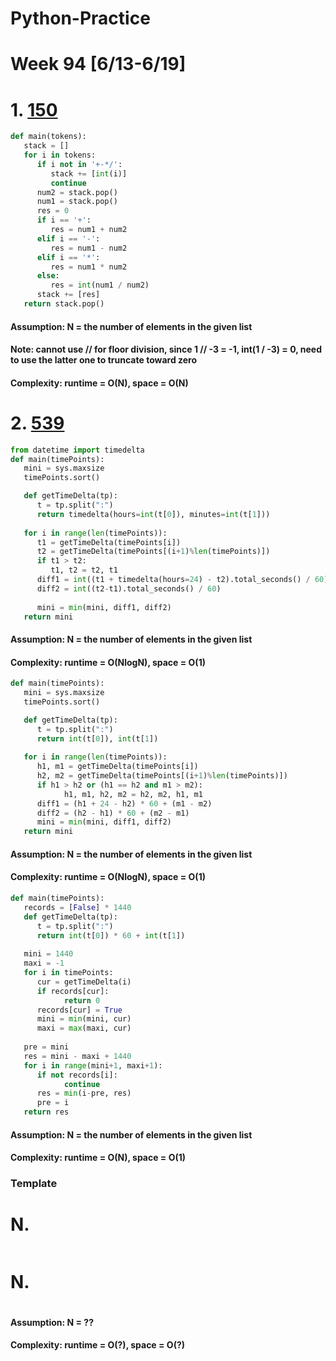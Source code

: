 # Python-Practice

# Week 94 [6/13-6/19]

# 1. [150](https://leetcode.com/problems/evaluate-reverse-polish-notation/)
```python
def main(tokens):
   stack = []
   for i in tokens:
      if i not in '+-*/':
         stack += [int(i)]
         continue
      num2 = stack.pop()
      num1 = stack.pop()
      res = 0
      if i == '+':
         res = num1 + num2
      elif i == '-':
         res = num1 - num2
      elif i == '*':
         res = num1 * num2
      else:
         res = int(num1 / num2)
      stack += [res]
   return stack.pop()
```
#### Assumption: N = the number of elements in the given list
#### Note: cannot use // for floor division, since 1 // -3 = -1, int(1 / -3) = 0, need to use the latter one to truncate toward zero
#### Complexity: runtime = O(N), space = O(N)

# 2. [539](https://leetcode.com/problems/minimum-time-difference/)
```python
from datetime import timedelta
def main(timePoints):
   mini = sys.maxsize
   timePoints.sort()

   def getTimeDelta(tp):
      t = tp.split(":")
      return timedelta(hours=int(t[0]), minutes=int(t[1]))
      
   for i in range(len(timePoints)):
      t1 = getTimeDelta(timePoints[i])
      t2 = getTimeDelta(timePoints[(i+1)%len(timePoints)])
      if t1 > t2:
         t1, t2 = t2, t1
      diff1 = int((t1 + timedelta(hours=24) - t2).total_seconds() / 60)
      diff2 = int((t2-t1).total_seconds() / 60)
      
      mini = min(mini, diff1, diff2)
   return mini
```
#### Assumption: N = the number of elements in the given list
#### Complexity: runtime = O(NlogN), space = O(1)

```python
def main(timePoints):
   mini = sys.maxsize
   timePoints.sort()

   def getTimeDelta(tp):
      t = tp.split(":")
      return int(t[0]), int(t[1])
      
   for i in range(len(timePoints)):
      h1, m1 = getTimeDelta(timePoints[i])
      h2, m2 = getTimeDelta(timePoints[(i+1)%len(timePoints)])
      if h1 > h2 or (h1 == h2 and m1 > m2):
            h1, m1, h2, m2 = h2, m2, h1, m1
      diff1 = (h1 + 24 - h2) * 60 + (m1 - m2)
      diff2 = (h2 - h1) * 60 + (m2 - m1)
      mini = min(mini, diff1, diff2)
   return mini
```
#### Assumption: N = the number of elements in the given list
#### Complexity: runtime = O(NlogN), space = O(1)
```python
def main(timePoints):
   records = [False] * 1440
   def getTimeDelta(tp):
      t = tp.split(":")
      return int(t[0]) * 60 + int(t[1])
   
   mini = 1440
   maxi = -1
   for i in timePoints:
      cur = getTimeDelta(i)
      if records[cur]:
            return 0
      records[cur] = True
      mini = min(mini, cur)
      maxi = max(maxi, cur)
   
   pre = mini
   res = mini - maxi + 1440
   for i in range(mini+1, maxi+1):
      if not records[i]:
            continue
      res = min(i-pre, res)
      pre = i
   return res
```
#### Assumption: N = the number of elements in the given list
#### Complexity: runtime = O(N), space = O(1)

### Template
# N. []()
```sql
```

# N. []()
```python
```
#### Assumption: N = ??
#### Complexity: runtime = O(?), space = O(?)
